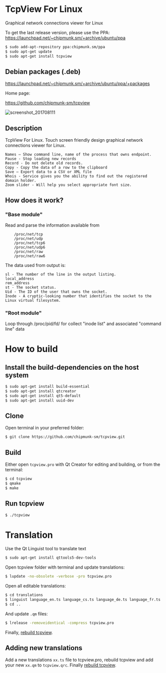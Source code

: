 # TcpView For Linux

Graphical network connections viewer for Linux

To get the last release version, please use the PPA:
https://launchpad.net/~chipmunk.sm/+archive/ubuntu/ppa


```bash
$ sudo add-apt-repository ppa:chipmunk.sm/ppa
$ sudo apt-get update
$ sudo apt-get install tcpview
```

## Debian packages (.deb)
https://launchpad.net/~chipmunk.sm/+archive/ubuntu/ppa/+packages


Home page:

https://github.com/chipmunk-sm/tcpview

![screenshot_201708111](https://user-images.githubusercontent.com/29524958/29194415-231f2b9e-7e32-11e7-8c94-8eac6ea0bf98.png)


## Description
TcpView For Linux. Touch screen friendly design graphical network connections viewer for Linux.
```
Names – Show command line, name of the process that owns endpoint.
Pause - Stop loading new records
Record - Do not delete old records.
Copy - Copy the data of a row to the clipboard
Save – Export data to a CSV or XML file
Whois - Service gives you the ability to find out the registered domain holder.
Zoom slider - Will help you select appropriate font size.
```
## How does it work?
### "Base module" 
Read and parse the information available from 
```
    /proc/net/tcp
    /proc/net/udp
    /proc/net/tcp6
    /proc/net/udp6
    /proc/net/raw
    /proc/net/raw6
```
The data used from output is:
```
sl - The number of the line in the output listing.
local_address
rem_address
st - The socket status.
Uid - The ID of the user that owns the socket.
Inode - A cryptic-looking number that identifies the socket to the Linux virtual filesystem.
```

### "Root module"
Loop through  /proc/pid/fd/ for collect "inode list" and associated "command line" data

# How to build

## Install the build-dependencies on the host system

```bash
$ sudo apt-get install build-essential
$ sudo apt-get install qtcreator
$ sudo apt-get install qt5-default
$ sudo apt-get install uuid-dev
```

## Clone
Open terminal in your preferred folder:

```bash
$ git clone https://github.com/chipmunk-sm/tcpview.git
```

## Build

Either open `tcpview.pro` with Qt Creator for editing and building, or from the terminal:

```bash
$ cd tcpview
$ qmake
$ make
```

## Run tcpview

```bash
$ ./tcpview
```

# Translation

Use the Qt Linguist tool to translate text

```bash
$ sudo apt-get install qttools5-dev-tools
```

Open tcpview folder with terminal and update translations:

```bash
$ lupdate -no-obsolete -verbose -pro tcpview.pro
```

Open all editable translations:

```bash
$ cd translations
$ linguist language_en.ts language_cs.ts language_de.ts language_fr.ts language_ja.ts language_pl.ts language_ru.ts language_sl.ts language_zh_CN.ts language_zh_TW.ts
$ cd ..
```

And update `.qm` files:

```bash
$ lrelease -removeidentical -compress tcpview.pro
```

Finally, [rebuild tcpview](#how-to-build).

## Adding new translations

Add a new translations `xx.ts` file to tcpview.pro, rebuild tcpview and add your new `xx.qm` to `tcpview.qrc`. Finally [rebuild tcpview](#how-to-build).
